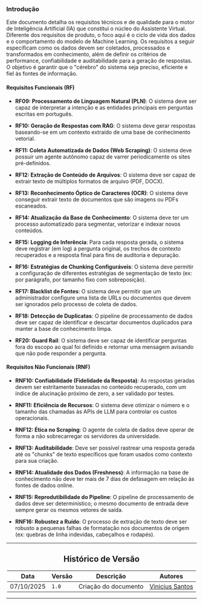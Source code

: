 ### **Introdução**

Este documento detalha os requisitos técnicos e de qualidade para o motor de Inteligência Artificial (IA) que constitui o núcleo do Assistente Virtual. Diferente dos requisitos de produto, o foco aqui é o ciclo de vida dos dados e o comportamento do modelo de Machine Learning. Os requisitos a seguir especificam como os dados devem ser coletados, processados e transformados em conhecimento, além de definir os critérios de performance, confiabilidade e auditabilidade para a geração de respostas. O objetivo é garantir que o "cérebro" do sistema seja preciso, eficiente e fiel às fontes de informação.

#### **Requisitos Funcionais (RF)**

* **RF09: Processamento de Linguagem Natural (PLN)**: O sistema deve ser capaz de interpretar a intenção e as entidades principais em perguntas escritas em português.

* **RF10: Geração de Respostas com RAG**: O sistema deve gerar respostas baseando-se em um contexto extraído de uma base de conhecimento vetorial.
* **RF11: Coleta Automatizada de Dados (Web Scraping)**: O sistema deve possuir um agente autônomo capaz de varrer periodicamente os sites pré-definidos.
* **RF12: Extração de Conteúdo de Arquivos**: O sistema deve ser capaz de extrair texto de múltiplos formatos de arquivo (PDF, DOCX).
* **RF13: Reconhecimento Óptico de Caracteres (OCR)**: O sistema deve conseguir extrair texto de documentos que são imagens ou PDFs escaneados.
* **RF14: Atualização da Base de Conhecimento**: O sistema deve ter um processo automatizado para segmentar, vetorizar e indexar novos conteúdos.
* **RF15: Logging de Inferência**: Para cada resposta gerada, o sistema deve registrar (em log) a pergunta original, os trechos de contexto recuperados e a resposta final para fins de auditoria e depuração.
* **RF16: Estratégias de Chunking Configuráveis**: O sistema deve permitir a configuração de diferentes estratégias de segmentação de texto (ex: por parágrafo, por tamanho fixo com sobreposição).
* **RF17: Blacklist de Fontes**: O sistema deve permitir que um administrador configure uma lista de URLs ou documentos que devem ser ignorados pelo processo de coleta de dados.
* **RF18: Detecção de Duplicatas**: O pipeline de processamento de dados deve ser capaz de identificar e descartar documentos duplicados para manter a base de conhecimento limpa.
* **RF20: Guard Rail**: O sistema deve ser capaz de identificar perguntas fora do escopo ao qual foi definido e retornar uma mensagem avisando que não pode responder a pergunta.


#### **Requisitos Não Funcionais (RNF)**

* **RNF10: Confiabilidade (Fidelidade da Resposta)**: As respostas geradas devem ser estritamente baseadas no conteúdo recuperado, com um índice de alucinação próximo de zero, a ser validado por testes.

* **RNF11: Eficiência de Recursos**: O sistema deve otimizar o número e o tamanho das chamadas às APIs de LLM para controlar os custos operacionais.
* **RNF12: Ética no Scraping**: O agente de coleta de dados deve operar de forma a não sobrecarregar os servidores da universidade.
* **RNF13: Auditabilidade**: Deve ser possível rastrear uma resposta gerada até os "chunks" de texto específicos que foram usados como contexto para sua criação.
* **RNF14: Atualidade dos Dados (Freshness)**: A informação na base de conhecimento não deve ter mais de 7 dias de defasagem em relação às fontes de dados online.
* **RNF15: Reprodutibilidade do Pipeline**: O pipeline de processamento de dados deve ser determinístico; o mesmo documento de entrada deve sempre gerar os mesmos vetores de saída.
* **RNF16: Robustez a Ruído**: O processo de extração de texto deve ser robusto a pequenas falhas de formatação nos documentos de origem (ex: quebras de linha indevidas, cabeçalhos e rodapés).

---

<center>

## Histórico de Versão

</center>

<div style="margin: 0 auto; width: fit-content;">

| Data       | Versão | Descrição            | Autores                                   |
|------------|--------|----------------------|-------------------------------------------|
| 07/10/2025 | `1.0`  | Criação do documento | [Vinicius Santos](https://github.com/ViniciussdeOliveira) |

</div>

---